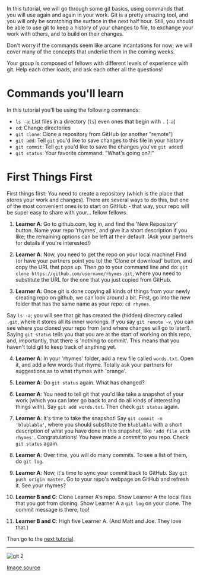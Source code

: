 In this tutorial, we will go through some git basics, using commands that you will use again and again in your work. Git is a pretty amazing tool, and you will only be scratching the surface in the next half hour. Still, you should be able to use git to keep a history of your changes to file, to exchange your work with others, and to build on their changes.

Don't worry if the commands seem like arcane incantations for now; we will cover many of the concepts that underlie them in the coming weeks.

Your group is composed of fellows with different levels of experience with git. Help each other loads, and ask each other all the questions!

# Commands you'll learn

In this tutorial you'll be using the following commands:
* `ls -a`: List files in a directory (`ls`) even ones that begin with `.` (`-a`)
* `cd`: Change directories
* `git clone`: Clone a repository from GitHub (or another "remote")
* `git add`: Tell `git` you'd like to save changes to this file in your history
* `git commit`: Tell `git` you'd like to save the changes you've `git add`ed
* `git status`: Your favorite command: "What's going on?!"

# First Things First

First things first: You need to create a repository (which is the place that stores your work and changes). There are several ways to do this, but one of the most convenient ones is to start on GitHub - that way, your repo will be super easy to share with your... fellow fellows.

1. **Learner A**: Go to github.com, log in, and find the 'New Repository' button. Name your repo 'rhymes', and give it a short description if you like; the remaining options can be left at their default. (Ask your partners for details if you're interested!)

2. **Learner A**: Now, you need to get the repo on your local machine! Find (or have your partners point you to) the 'Clone or download' button, and copy the URL that pops up. Then go to your command line and do: `git clone https://github.com/username/rhymes.git`, where you need to substitute the URL for the one that you just copied from GitHub.

3. **Learner A**: Once git is done copying all kinds of things from your newly creating repo on github, we can look around a bit. First, go into the new folder that has the same name as your repo: `cd rhymes`.

 Say `ls -a`; you will see that git has created the (hidden) directory called `.git`, where it stores all its inner workings. If you say `git remote -v`, you can see where you cloned your repo from (and where changes will go to later!). Saying `git status` tells you that you are at the start of working on this repo, and, importantly, that there is 'nothing to commit'. This means that you haven't told git to keep track of anything yet.

4. **Learner A**: In your 'rhymes' folder, add a new file called `words.txt`. Open it, and add a few words that rhyme. Totally ask your partners for suggestions as to what rhymes with 'orange'.

5. **Learner A**: Do `git status` again. What has changed?

6. **Learner A**: You need to tell git that you'd like take a snapshot of your work (which you can later go back to and do all kinds of interesting things with). Say `git add words.txt`. Then check `git status` again.


7. **Learner A**: It's time to take the snapshot! Say `git commit -m 'blablabla'`, where you should substitute the `blablabla` with a short description of what you have done in this snapshot, like `'add file with rhymes'`. Congratulations! You have made a _commit_ to you repo. Check `git status` again.

8. **Learner A**: Over time, you will do many commits. To see a list of them, do `git log`.

9. **Learner A**: Now, it's time to sync your commit back to GitHub. Say `git push origin master`. Go to your repo's webpage on GitHub and refresh it. See your rhymes?

10. **Learner B and C**: Clone Learner A's repo. Show Learner A the local files that you got from cloning. Show Learner A a `git log` on your clone. The commit message is there, too!

11. **Learner B and C**: High five Learner A. (And Matt and Joe. They love that.)

Then go to the [next tutorial](02_addingon.md).

-------------

![git 2](https://imgs.xkcd.com/comics/git_commit.png)

[Image source](https://xkcd.com/1296/)
